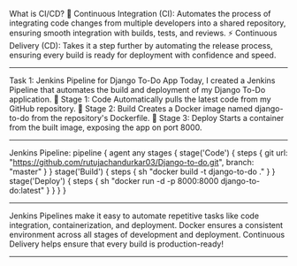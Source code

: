 What is CI/CD?
🔄 Continuous Integration (CI): Automates the process of integrating code changes from multiple developers into a shared repository, ensuring smooth integration with builds, tests, and reviews.
⚡ Continuous Delivery (CD): Takes it a step further by automating the release process, ensuring every build is ready for deployment with confidence and speed.
________________________________________
Task 1: Jenkins Pipeline for Django To-Do App
Today, I created a Jenkins Pipeline that automates the build and deployment of my Django To-Do application.
🔸 Stage 1: Code
Automatically pulls the latest code from my GitHub repository.
🔸 Stage 2: Build
Creates a Docker image named django-to-do from the repository's Dockerfile.
🔸 Stage 3: Deploy
Starts a container from the built image, exposing the app on port 8000.
________________________________________
Jenkins Pipeline:
pipeline {
    agent any
    stages {
        stage('Code') {
            steps {
                git url: "https://github.com/rutujachandurkar03/Django-to-do.git", branch: "master"
            }
        }
        stage('Build') {
            steps {
                sh "docker build -t django-to-do ."
            }
        }
        stage('Deploy') {
            steps {
                sh "docker run -d -p 8000:8000 django-to-do:latest"
            }
        }
    }
}
________________________________________
Jenkins Pipelines make it easy to automate repetitive tasks like code integration, containerization, and deployment.
 Docker ensures a consistent environment across all stages of development and deployment.
Continuous Delivery helps ensure that every build is production-ready!
________________________________________

